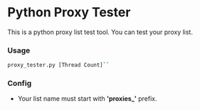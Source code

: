 # Python Proxy Tester
This is a python proxy list test tool.
You can test your proxy list.

### Usage
```sh
proxy_tester.py [Thread Count]``
```

### Config
* Your list name must start with **'proxies_'** prefix.


[1]: https://documentation.mailgun.com/api-email-validation.html#example
[2]: https://mailgun.com/signup
[3]: https://mailgun.com/app/dashboard